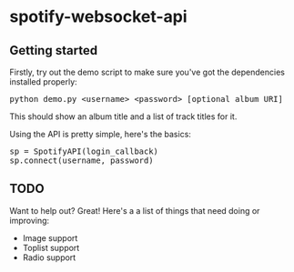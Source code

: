 spotify-websocket-api
=====================

Getting started
---------------

Firstly, try out the demo script to make sure you've got the dependencies installed properly:

<pre>
python demo.py &lt;username&gt; &lt;password&gt; [optional album URI]
</pre>

This should show an album title and a list of track titles for it.

Using the API is pretty simple, here's the basics:

<pre>
sp = SpotifyAPI(login_callback)
sp.connect(username, password)
</pre>

TODO
----

Want to help out? Great! Here's a a list of things that need doing or improving:

* Image support
* Toplist support
* Radio support
